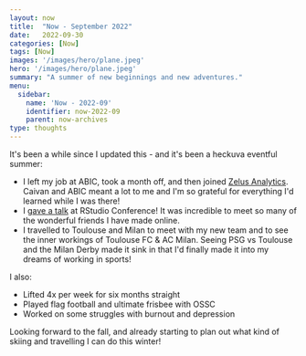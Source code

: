 ```yaml
---
layout: now
title:  "Now - September 2022"
date:   2022-09-30
categories: [Now]
tags: [Now]
images: '/images/hero/plane.jpeg'
hero: '/images/hero/plane.jpeg'
summary: "A summer of new beginnings and new adventures."
menu:
  sidebar:
    name: 'Now - 2022-09'
    identifier: now-2022-09
    parent: now-archives
type: thoughts
---
```


It's been a while since I updated this - and it's been a heckuva eventful summer:

- I left my job at ABIC, took a month off, and then joined [Zelus Analytics](https://zelusanalytics.com). Caivan and ABIC meant a lot to me and I'm so grateful for everything I'd learned while I was there!  
- I [gave a talk](https://tanho.ca/rsconf2022-talk) at RStudio Conference! It was incredible to meet so many of the wonderful friends I have made online.
- I travelled to Toulouse and Milan to meet with my new team and to see the inner workings of Toulouse FC & AC Milan. Seeing PSG vs Toulouse and the Milan Derby made it sink in that I'd finally made it into my dreams of working in sports! 

I also:

- Lifted 4x per week for six months straight
- Played flag football and ultimate frisbee with OSSC
- Worked on some struggles with burnout and depression

Looking forward to the fall, and already starting to plan out what kind of skiing and travelling I can do this winter! 

